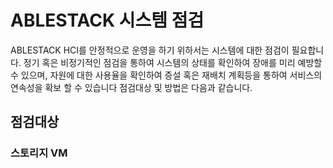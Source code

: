 # ABLESTACK 시스템 점검

 ABLESTACK HCI를 안정적으로 운영을 하기 위하서는 시스템에 대한 점검이 필요합니다.
 정기 혹은 비정기적인 점검을 통하여 시스템의 상태를 확인하여 장애를 미리 예방할 수 있으며, 자원에 대한 사용율을 확인하여 증설 혹은 재배치 계획등을 통하여 서비스의 연속성을 확보 할 수 있습니다
 점검대상 및 방법은 다음과 같습니다. 

## 점검대상
### 스토리지 VM


